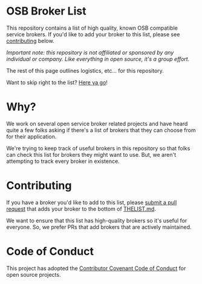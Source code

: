 # OSB Broker List

This repository contains a list of high quality, known OSB compatible service
brokers. If you'd like to add your broker to this list, please see
[contributing](#contributing) below.

_Important note: this repository is not affiliated or sponsored by any
individual or company. Like everything in open source, it's a group effort._

The rest of this page outlines logistics, etc... for this repository.

Want to skip right to the list? [Here ya go](./THELIST.md)!

# Why?

We work on several open service broker related projects and have heard quite
a few folks asking if there's a list of brokers that they can choose from for
their application.

We're trying to keep track of useful brokers in this repository so that folks
can check this list for brokers they might want to use. But, we aren't
attempting to track every broker in existence.

# Contributing

If you have a broker you'd like to add to this list, please
[submit a pull request](https://github.com/osbkit/brokerlist/compare)
that adds your broker to the bottom of [THELIST.md](./THELIST.md).

We want to ensure that this list has high-quality brokers so it's useful for
everyone. So, we prefer PRs that add brokers that are actively maintained.

# Code of Conduct

This project has adopted the
[Contributor Covenant Code of Conduct](https://www.contributor-covenant.org/)
for open source projects.
